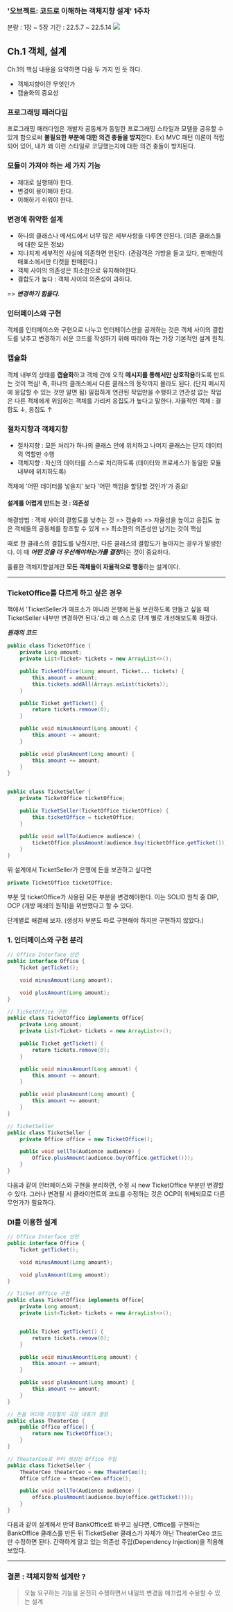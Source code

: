 ### '오브젝트: 코드로 이해하는 객체지향 설계' 1주차

분량 : 1장 ~ 5장
기간 : 22.5.7 ~ 22.5.14
![](https://velog.velcdn.com/images/manx/post/c79fa30a-c70d-47ba-8342-e0550fa082ab/image.png)

## Ch.1 객체, 설계

Ch.1의 핵심 내용을 요약하면 다음 두 가지 인 듯 하다.

- 객체지향이란 무엇인가
- 캡슐화의 중요성

### 프로그래밍 패러다임

프로그래밍 패러다임은 개발자 공동체가 동일한 프로그래밍 스타일과 모델을 공유할 수 있게 함으로써 **불필요한 부분에 대한 의견 충돌을 방지**한다.
Ex) MVC 패턴 이론이 적립되어 있어, 내가 왜 이런 스타일로 코딩했는지에 대한 의견 충돌이 방지된다.

### 모듈이 가져야 하는 세 가지 기능

- 제대로 실행돼야 한다.
- 변경이 용이해야 한다.
- 이해하기 쉬워야 한다.

### 변경에 취약한 설계

- 하나의 클래스나 메서드에서 너무 많은 세부사항을 다루면 안된다. (의존 클래스들에 대한 모든 정보)
- 지나치게 세부적인 사실에 의존하면 안된다. (관람객은 가방을 들고 있다, 판매원이 매표소에서만 티켓을 판매한다.)
- 객체 사이의 의존성은 최소한으로 유지해야한다.
- 결합도가 높다 : 객체 사이의 의존성이 과하다.

=> _**변경하기 힘들다.**_

### 인터페이스와 구현

객체를 인터페이스와 구현으로 나누고 인터페이스만을 공개하는 것은 객체 사이의 결합도를 낮추고 변경하기 쉬운 코드를 작성하기 위해 따라야 하는 가장 기본적인 설계 원칙.

### 캡슐화

객체 내부의 상태를 **캡슐화**하고 객체 간에 오직 **메시지를 통해서만 상호작용**하도록 만드는 것이 핵심!
즉, 하나의 클래스에서 다른 클래스의 동작까지 몰라도 된다. (단지 메시지에 응답할 수 있는 것만 알면 됨)
밀접하게 연관된 작업만을 수행하고 연관성 없는 작업은 다른 객체에게 위임하는 객체를 가리켜 응집도가 높다고 말한다.
자율적인 객체 : 결합도 ↓, 응집도 ↑

### 절차지향과 객체지향

- 절차지향 : 모든 처리가 하나의 클래스 안에 위치하고 나머지 클래스는 단지 데이터의 역할만 수행
- 객체지향 : 자신의 데이터를 스스로 처리하도록 (데이터와 프로세스가 동일한 모듈 내부에 위치하도록)

객체에 '어떤 데이터를 넣을지' 보다 '어떤 책임을 할당할 것인가'가 중요!

#### 설계를 어렵게 만드는 것 : 의존성

해결방법 : 객체 사이의 결합도를 낮추는 것
=> 캡슐화
=> 자율성을 높이고 응집도 높은 객체들의 공동체를 창조할 수 있게
=> 최소한의 의존성만 남기는 것이 핵심

때로 한 클래스의 결합도를 낮췄지만, 다른 클래스의 결합도가 높아지는 경우가 발생한다.
이 때 ***어떤 것을 더 우선해야하는가를 결정***하는 것이 중요하다.

훌륭한 객체지향설계란 **모든 객체들이 자율적으로 행동**하는 설계이다.

---

### TicketOffice를 다르게 하고 싶은 경우

책에서 'TicketSeller가 매표소가 아니라 은행에 돈을 보관하도록 만들고 싶을 때 TicketSeller 내부만 변경하면 된다.'라고 해 스스로 단계 별로 개선해보도록 하겠다.

_**원래의 코드**_

```java
public class TicketOffice {
    private Long amount;
    private List<Ticket> tickets = new ArrayList<>();

    public TicketOffice(Long amount, Ticket... tickets) {
        this.amount = amount;
        this.tickets.addAll(Arrays.asList(tickets));
    }

    public Ticket getTicket() {
        return tickets.remove(0);
    }

    public void minusAmount(Long amount) {
        this.amount -= amount;
    }

    public void plusAmount(Long amount) {
        this.amount += amount;
    }
}


public class TicketSeller {
    private TicketOffice ticketOffice;

    public TicketSeller(TicketOffice ticketOffice) {
        this.ticketOffice = ticketOffice;
    }

    public void sellTo(Audience audience) {
        ticketOffice.plusAmount(audience.buy(ticketOffice.getTicket()));
    }
}
```

위 설계에서 TicketSeller가 은행에 돈을 보관하고 싶다면

```java
private TicketOffice ticketOffice;
```

부분 및 ticketOffice가 사용된 모든 부분을 변경해야한다.
이는 SOLID 원칙 중 DIP, OCP (개방 페쇄의 원칙)을 위반했다고 할 수 있다.

단계별로 해결해 보자. (생성자 부분도 따로 구현해야 하지만 구현하지 않았다.)

### 1. 인터페이스와 구현 분리

```java
// Office Interface 선언
public interface Office {
    Ticket getTicket();

    void minusAmount(Long amount);

    void plusAmount(Long amount);
}

// TicketOffice 구현
public class TicketOffice implements Office{
    private Long amount;
    private List<Ticket> tickets = new ArrayList<>();

    public Ticket getTicket() {
        return tickets.remove(0);
    }

    public void minusAmount(Long amount) {
        this.amount -= amount;
    }

    public void plusAmount(Long amount) {
        this.amount += amount;
    }
}

// TicketSeller
public class TicketSeller {
    private Office office = new TicketOffice();

    public void sellTo(Audience audience) {
        Office.plusAmount(audience.buy(Office.getTicket()));
    }
}
```

다음과 같이 인터페이스와 구현을 분리하면, 수정 시 new TicketOffice 부분만 변경할 수 있다.
그러나 변경될 시 클라이언트의 코드를 수정하는 것은 OCP의 위배되므로 다른 무언가가 필요하다.

### DI를 이용한 설계

```java
// Office Interface 선언
public interface Office {
    Ticket getTicket();

    void minusAmount(Long amount);

    void plusAmount(Long amount);
}

// Ticket Office 구현
public class TicketOffice implements Office{
    private Long amount;
    private List<Ticket> tickets = new ArrayList<>();


    public Ticket getTicket() {
        return tickets.remove(0);
    }

    public void minusAmount(Long amount) {
        this.amount -= amount;
    }

    public void plusAmount(Long amount) {
        this.amount += amount;
    }
}

// 돈을 어디에 저장할지 극장 대표가 결정
public class TheaterCeo {
	public Office office() {
    	return new TicketOffice();
    }
}

// TheaterCeo로 부터 생성된 Office 주입
public class TicketSeller {
    TheaterCeo theaterCeo = new TheaterCeo();
    Office office = theaterCeo.office();

    public void sellTo(Audience audience) {
        office.plusAmount(audience.buy(office.getTicket()));
    }
}
```

다음과 같이 설계해서 만약 BankOffice로 바꾸고 싶다면, Office를 구현하는 BankOffice 클래스를 만든 뒤 TicketSeller 클래스가 자체가 아닌 TheaterCeo 코드만 수정하면 된다.
간략하게 알고 있는 의존성 주입(Dependency Injection)을 적용해 보았다.

---

### 결론 : 객체지향적 설계란 ?

> 오늘 요구하는 기능을 온전히 수행하면서 내일의 변경을 매끄럽게 수용할 수 있는 설계
